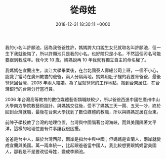 ﻿---
layout: post
title: 從母姓
date: 2018-12-31 18:30:11 +0000
category: [謅]
tags: [意有所指]
---






我的小名叫許願池，因為我爸爸性許，媽媽誇大口說生女兒就取名叫許願池，但一生下我就後悔了，所以許願池只是我的小名。也好險只是小名，不然這個污名可能要跟到我成年。我今天 10 歲，媽媽說再 10 年我就有獨立自主的命名權了。

<!--more-->

我媽媽在宜蘭出生，淡江大學畢業後，在台北國泰人壽總公司上班，一個不小心，認識了當時在廣州教書的爸爸，兩人分隔兩地，媽媽用肚子裡的我要脅爸爸，最後爸爸回台灣，2008 年兩人結婚。為了屈就爸爸的工作地點，搬到台東居住，在台灣銀行的台東分行當行員。

2006 年台灣高等教育的數位媒體藝術類職缺較少，所以爸爸西進中國在廣州中山大學南方學院教藝術設計。與媽媽交往後，受不了媽媽三天一鬧、五天一吵，終於回到台灣就職，最後在台東大學找到了數位媒體的教職，所以與媽媽定居在台東。

前陣子學校教了台灣的地理位置，台灣與中國隔著台灣海峽，而與美國隔著太平洋，這樣的地理位置有件事讓我很困擾。

爸爸是台中人，屬於台灣西部，兩岸是指台中與中國；但媽媽是宜蘭人，兩岸就變成宜蘭與美國。萬一兩岸統一，比起跟爸爸當中國人，我比較想要跟媽媽當美國人，那我是不是要改從母姓，變成李願池。

